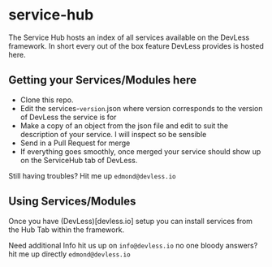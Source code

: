 # service-hub
The Service Hub hosts an index of all services available on the DevLess framework. In short every out of the box feature DevLess provides is hosted here.

## Getting your Services/Modules here
* Clone this repo.
* Edit the services-`version`.json where version corresponds to the version of DevLess the service is for
* Make a copy of an object from the json file and edit to suit the description of your service. I will inspect so be sensible
* Send in a Pull Request for merge 
* If everything goes smoothly, once merged your service should show up on the ServiceHub tab of DevLess.

Still having troubles? Hit me up `edmond@devless.io`
## Using Services/Modules 
Once you have (DevLess)[devless.io] setup you can install services from the Hub Tab within the framework.

Need additional Info hit us up on `info@devless.io` no one bloody answers? hit me up directly `edmond@devless.io`



